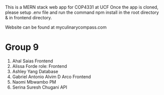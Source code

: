 This is a MERN stack web app for COP4331 at UCF
Once the app is cloned, please setup .env file and run the command npm install in the root directory & in frontend directory.

Website can be found at myculinarycompass.com

# Group 9

1. Ahal Saias Frontend
2. Alissa Forde role: Frontend
3. Ashley Yang Database
4. Gabriel Antonio Alvim D Arco Frontend
5. Naomi Mbwambo PM
6. Serina Suresh Chugani API

